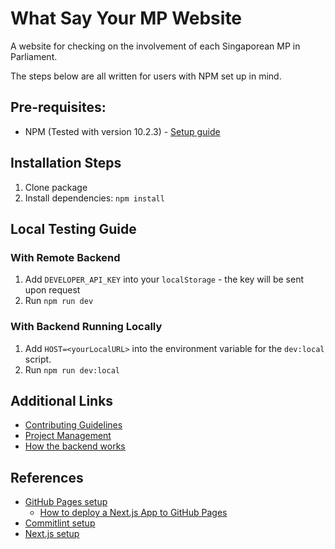 # What Say Your MP Website
A website for checking on the involvement of each Singaporean MP in Parliament.

The steps below are all written for users with NPM set up in mind.

## Pre-requisites:
* NPM (Tested with version 10.2.3) - [Setup guide]( https://docs.npmjs.com/downloading-and-installing-node-js-and-npm)

## Installation Steps
1. Clone package
2. Install dependencies: `npm install`

## Local Testing Guide

### With Remote Backend
1. Add `DEVELOPER_API_KEY` into your `localStorage` - the key will be sent upon request
2. Run `npm run dev`

### With Backend Running Locally
1. Add `HOST=<yourLocalURL>` into the environment variable for the `dev:local` script.
2. Run `npm run dev:local`

## Additional Links
* [Contributing Guidelines](CONTRIBUTING.md)
* [Project Management](https://github.com/orgs/whatsayyourmp/projects/1)
* [How the backend works](docs/backend.md)

## References
* [GitHub Pages setup](https://github.com/gitname/react-gh-pages)
  * [How to deploy a Next.js App to GitHub Pages](https://github.com/gregrickaby/nextjs-github-pages)
* [Commitlint setup](https://commitlint.js.org/#/./guides-local-setup?id=guides-local-setup)
* [Next.js setup](https://nextjs.org/docs/getting-started/installation)
